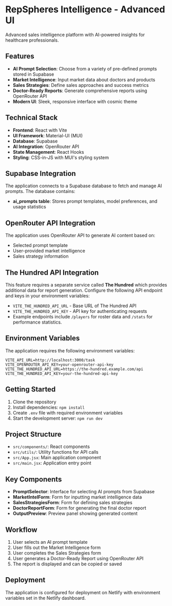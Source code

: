 # RepSpheres Intelligence - Advanced UI

Advanced sales intelligence platform with AI-powered insights for healthcare professionals.

## Features

- **AI Prompt Selection**: Choose from a variety of pre-defined prompts stored in Supabase
- **Market Intelligence**: Input market data about doctors and products
- **Sales Strategies**: Define sales approaches and success metrics
- **Doctor-Ready Reports**: Generate comprehensive reports using OpenRouter API
- **Modern UI**: Sleek, responsive interface with cosmic theme

## Technical Stack

- **Frontend**: React with Vite
- **UI Framework**: Material-UI (MUI)
- **Database**: Supabase
- **AI Integration**: OpenRouter API
- **State Management**: React Hooks
- **Styling**: CSS-in-JS with MUI's styling system

## Supabase Integration

The application connects to a Supabase database to fetch and manage AI prompts. The database contains:

- **ai_prompts table**: Stores prompt templates, model preferences, and usage statistics

## OpenRouter API Integration

The application uses OpenRouter API to generate AI content based on:

- Selected prompt template
- User-provided market intelligence
- Sales strategy information

## The Hundred API Integration

This feature requires a separate service called **The Hundred** which provides
additional data for report generation. Configure the following API endpoint and
keys in your environment variables:

- `VITE_THE_HUNDRED_API_URL` - Base URL of The Hundred API
- `VITE_THE_HUNDRED_API_KEY` - API key for authenticating requests
- Example endpoints include `/players` for roster data and `/stats` for
  performance statistics.

## Environment Variables

The application requires the following environment variables:

```
VITE_API_URL=http://localhost:3000/task
VITE_OPENROUTER_API_KEY=your-openrouter-api-key
VITE_THE_HUNDRED_API_URL=https://the-hundred.example.com/api
VITE_THE_HUNDRED_API_KEY=your-the-hundred-api-key
```

## Getting Started

1. Clone the repository
2. Install dependencies: `npm install`
3. Create `.env` file with required environment variables
4. Start the development server: `npm run dev`

## Project Structure

- `src/components/`: React components
- `src/utils/`: Utility functions for API calls
- `src/App.jsx`: Main application component
- `src/main.jsx`: Application entry point

## Key Components

- **PromptSelector**: Interface for selecting AI prompts from Supabase
- **MarketIntelForm**: Form for inputting market intelligence data
- **SalesStrategiesForm**: Form for defining sales strategies
- **DoctorReportForm**: Form for generating the final doctor report
- **OutputPreview**: Preview panel showing generated content

## Workflow

1. User selects an AI prompt template
2. User fills out the Market Intelligence form
3. User completes the Sales Strategies form
4. User generates a Doctor-Ready Report using OpenRouter API
5. The report is displayed and can be copied or saved

## Deployment

The application is configured for deployment on Netlify with environment variables set in the Netlify dashboard.
